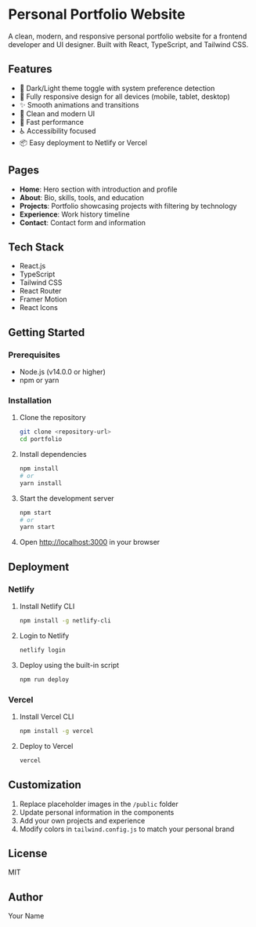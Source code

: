 # Personal Portfolio Website

A clean, modern, and responsive personal portfolio website for a frontend developer and UI designer. Built with React, TypeScript, and Tailwind CSS.

## Features

- 🌙 Dark/Light theme toggle with system preference detection
- 📱 Fully responsive design for all devices (mobile, tablet, desktop)
- ✨ Smooth animations and transitions
- 🎨 Clean and modern UI
- 🚀 Fast performance
- ♿ Accessibility focused
- 📦 Easy deployment to Netlify or Vercel

## Pages

- **Home**: Hero section with introduction and profile
- **About**: Bio, skills, tools, and education
- **Projects**: Portfolio showcasing projects with filtering by technology
- **Experience**: Work history timeline
- **Contact**: Contact form and information

## Tech Stack

- React.js
- TypeScript
- Tailwind CSS
- React Router
- Framer Motion
- React Icons

## Getting Started

### Prerequisites

- Node.js (v14.0.0 or higher)
- npm or yarn

### Installation

1. Clone the repository
   ```bash
   git clone <repository-url>
   cd portfolio
   ```

2. Install dependencies
   ```bash
   npm install
   # or
   yarn install
   ```

3. Start the development server
   ```bash
   npm start
   # or
   yarn start
   ```

4. Open [http://localhost:3000](http://localhost:3000) in your browser

## Deployment

### Netlify

1. Install Netlify CLI
   ```bash
   npm install -g netlify-cli
   ```

2. Login to Netlify
   ```bash
   netlify login
   ```

3. Deploy using the built-in script
   ```bash
   npm run deploy
   ```

### Vercel

1. Install Vercel CLI
   ```bash
   npm install -g vercel
   ```

2. Deploy to Vercel
   ```bash
   vercel
   ```

## Customization

1. Replace placeholder images in the `/public` folder
2. Update personal information in the components
3. Add your own projects and experience
4. Modify colors in `tailwind.config.js` to match your personal brand

## License

MIT

## Author

Your Name
